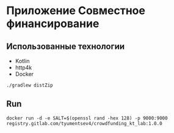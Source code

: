 # Приложение Совместное финансирование

## Использованные технологии
- Kotlin
- http4k
- Docker
```
./gradlew distZip
```

## Run
```shell
docker run -d -e SALT=$(openssl rand -hex 128) -p 9000:9000 registry.gitlab.com/tyumentsev4/crowdfunding_kt_lab:1.0.0
```
